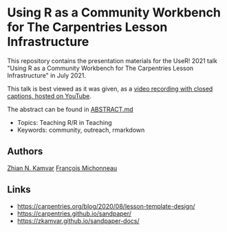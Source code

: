 # Using R as a Community Workbench for The Carpentries Lesson Infrastructure

This repository contains the presentation materials for the UseR! 2021 talk
"Using R as a Community Workbench for The Carpentries Lesson Infrastructure"
in July 2021. 

This talk is best viewed as it was given, as a [video recording with closed captions, hosted on YouTube](https://youtu.be/vd8XZSuY_Rs?t=1259).

The abstract can be found in [ABSTRACT.md](ABSTRACT.md)

 - Topics: Teaching R/R in Teaching
 - Keywords: community, outreach, rmarkdown

## Authors

[Zhian N. Kamvar](https://github.com/zkamvar)
[François Michonneau](https://github.com/fmichonneau)

## Links

 - https://carpentries.org/blog/2020/08/lesson-template-design/
 - https://carpentries.github.io/sandpaper/
 - https://zkamvar.github.io/sandpaper-docs/ 
